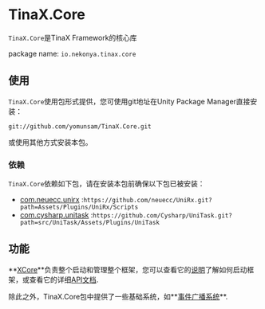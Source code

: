 # TinaX.Core

`TinaX.Core`是TinaX Framework的核心库

package name: `io.nekonya.tinax.core`

## 使用

`TinaX.Core`使用包形式提供，您可使用git地址在Unity Package Manager直接安装：

```
git://github.com/yomunsam/TinaX.Core.git
```

或使用其他方式安装本包。

### 依赖

`TinaX.Core`依赖如下包，请在安装本包前确保以下包已被安装：

- [com.neuecc.unirx](https://github.com/neuecc/UniRx#upm-package) :`https://github.com/neuecc/UniRx.git?path=Assets/Plugins/UniRx/Scripts`
- [com.cysharp.unitask](https://github.com/yomunsam/UniTask.UPM#install-via-git-url) :`https://github.com/Cysharp/UniTask.git?path=src/UniTask/Assets/Plugins/UniTask`

## 功能

**[XCore](/cmn-hans/core/manual/XCore.md)**负责整个启动和管理整个框架，您可以查看它的[说明](/cmn-hans/core/manual/XCore.md)了解如何启动框架，或查看它的详细[API文档](/cmn-hans/core/api/IXCore.md).

除此之外，TinaX.Core包中提供了一些基础系统，如**[事件广播系统](/cmn-hans/core/manual/event.md)**.